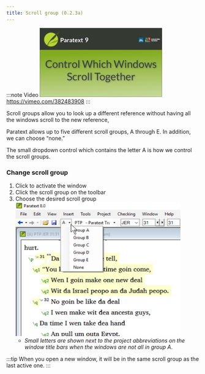 ```yaml
---
title: Scroll group (0.2.3a)
---
```


:::note Video
[![ ](../../media/0.2.3a.png)](https://vimeo.com/382483908)  
https://vimeo.com/382483908
:::

Scroll groups allow you to look up a different reference without having all the windows scroll to the new reference,

Paratext allows up to five different scroll groups, A through E. In addition, we can choose “none.”

The small dropdown control which contains the letter A is how we control the scroll groups.

### Change scroll group

1.  Click to activate the window
1.  Click the scroll group on the toolbar
1.  Choose the desired scroll group  
    ![](../../media/5ece9aaab0e2f0af575639dddc891288.png)  
    -  *Small letters are shown next to the project abbreviations on the window title bars when the windows are not all in group A*.

:::tip
When you open a new window, it will be in the same scroll group as the last active one.
:::
